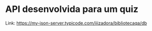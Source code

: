 # API desenvolvida para um quiz

Link: https://my-json-server.typicode.com/iiizadora/bibliotecaqa/db
